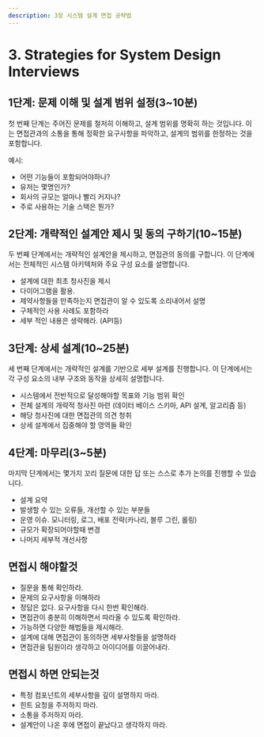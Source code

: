 ```yaml
---
description: 3장 시스템 설계 면접 공략법
---
```


# 3. Strategies for System Design Interviews

## **1단계: 문제 이해 및 설계 범위 설정(3\~10분)**

첫 번째 단계는 주어진 문제를 철저히 이해하고, 설계 범위를 명확히 하는 것입니다. 이는 면접관과의 소통을 통해 정확한 요구사항을 파악하고, 설계의 범위를 한정하는 것을 포함합니다.

예시:

* 어떤 기능들이 포함되어야하나?
* 유저는 몇명인가?
* 회사의 규모는 얼마나 빨리 커지나?
* 주로 사용하는 기술 스택은 뭔가?



## **2단계: 개략적인 설계안 제시 및 동의 구하기(10\~15분)**

두 번째 단계에서는 개략적인 설계안을 제시하고, 면접관의 동의를 구합니다. 이 단계에서는 전체적인 시스템 아키텍처와 주요 구성 요소를 설명합니다.

* 설계에 대한 최초 청사진을 제시&#x20;
* 다이어그램을 활용.
* 제약사항들을 만족하는지 면접관이 알 수 있도록 소리내어서 설명
* 구체적인 사용 사례도 포함하라
* 세부 적인 내용은 생략해라. (API등)



## **3단계: 상세 설계(10\~25분)**

세 번째 단계에서는 개략적인 설계를 기반으로 세부 설계를 진행합니다. 이 단계에서는 각 구성 요소의 내부 구조와 동작을 상세히 설명합니다.

* 시스템에서 전반적으로 달성해야할 목표와 기능 범위 확인
* 전체 설계의 개략적 청사진 마련 (데이터 베이스 스키마, API 설계, 알고리즘 등)
* 해당 청사진에 대한 면접관의 의견 청취
* 상세 설계에서 집중해야 할 영역들 확인



## 4단계: 마무리(3\~5분)

마지막 단계에서는 몇가지 꼬리 질문에 대한 답 또는 스스로 추가 논의를 진행할 수 있습니다.

* 설계 요약
* 발생할 수 있는 오류들, 개선할 수 있는 부분들
* 운영 이슈. 모니터링, 로그, 배포 전략(카나리, 블루 그린, 롤링)
* 규모가 확장되어야할때 변경
* 나머지 세부적 개선사항



## 면접시 해야할것

* 질문을 통해 확인하라.
* 문제의 요구사항을 이해하라
* 정답은 없다. 요구사항을 다시 한번 확인해라.
* 면접관이 충분히 이해하면서 따라올 수 있도록 확인하라.
* 가능하면 다양한 해법들을 제시해라.
* 설계에 대해 면접관이 동의하면 세부사항들을 설명하라
* 면접관을 팀원이라 생각하고 아이디어를 이끌어내라.



## 면접시 하면 안되는것

* 특정 컴포넌트의 세부사항을 깊이 설명하지 마라.
* 힌트 요청을 주저하지 마라.
* 소통을 주저하지 마라.
* 설계안이 나온 후에 면접이 끝났다고 생각하지 마라.
